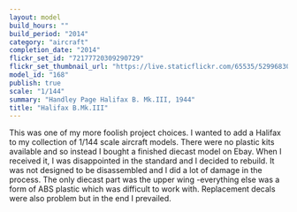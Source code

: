 ```yaml
---
layout: model
build_hours: ""
build_period: "2014"
category: "aircraft"
completion_date: "2014"
flickr_set_id: "72177720309290729"
flickr_set_thumbnail_url: "https://live.staticflickr.com/65535/52996830046_3c648251c4_m.jpg"
model_id: "168"
publish: true
scale: "1/144"
summary: "Handley Page Halifax B. Mk.III, 1944"
title: "Halifax B.Mk.III"
---
```


This was one of my more foolish project choices. I wanted to add a Halifax to my collection of 1/144 scale aircraft models. There were no plastic kits available and so instead I bought a finished diecast model on Ebay. When I received it, I was disappointed in the standard and I decided to rebuild. It was not designed to be disassembled and I did a lot of damage in the process. The only diecast part was the upper wing -everything else was a form of ABS plastic which was difficult to work with. Replacement decals were also problem but in the end I prevailed.
